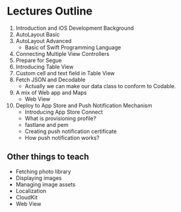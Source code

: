# Lectures Outline

1. Introduction and iOS Development Background
2. AutoLayout Basic
3. AutoLayout Advanced
    - Basic of Swift Programming Language
4. Connecting Multiple View Controllers
5. Prepare for Segue
6. Introducing Table View
7. Custom cell and text field in Table View
8. Fetch JSON and Decodable
    - Actually we can make our data class to conform to Codable. 
9. A mix of Web app and Maps
    - Web View
10. Deploy to App Store and Push Notification Mechanism
    - Introducing App Store Connect
    - What is provisioning profile?
    - fastlane and pem
    - Creating push notification certificate
    - How push notification works?

## Other things to teach

- Fetching photo library
- Displaying images
- Managing image assets
- Localization
- CloudKit
- Web View

